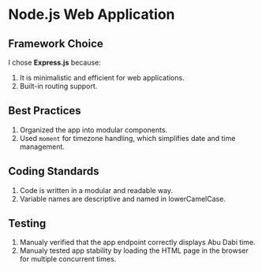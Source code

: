 # Node.js Web Application

## Framework Choice

I chose **Express.js** because:

1. It is minimalistic and efficient for web applications.
2. Built-in routing support.

## Best Practices

1. Organized the app into modular components.
2. Used `moment` for timezone handling, which simplifies date and time management.

## Coding Standards

1. Code is written in a modular and readable way.
2. Variable names are descriptive and named in lowerCamelCase.

## Testing

1. Manualy verified that the app endpoint correctly displays Abu Dabi time.
2. Manualy tested app stability by loading the HTML page in the browser for multiple concurrent times.

